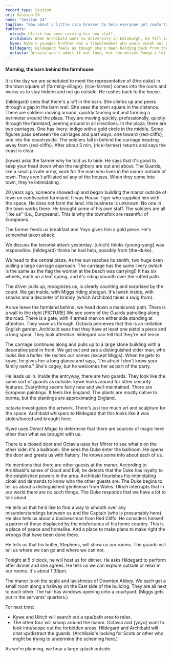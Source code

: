 ```yaml
---
record_type: Session
uri: Session-24
name: "Session 24"
tagline: "How about a little rice breaker to help everyone get comfortable?"
funfacts:
  ulrich: Ulrich has been carving his new staff.
  archibald: When Archibald went to University in Edinburgh, he fell in love with a lass named Elizabeth, who was a Presbyterian. Her strict father disapproved, and when Archibald went off to the Jacobite Rising, he left her behind. After the war, he sadly determined that he couldn't be with a Presbyterian and never sought her out.
  kywe: Kywe's younger brother was a troublemaker who would sneak out past curfew. One night, she saw him coming home late and wanted to protect him from their parent's anger. Suddenly, she saw a glowing hand in front of her and realized she could control it. She used it to break a plate in the other room to provide a distraction for him. (This was "Mage hand".)
  hildegard: Hildegard feels as though she's been holding back from the group. When she was younger, she was a rough-and-tumble kid who learned to fight and defend herself. As she got older, she converted this into a tendency to use her quick wits. Now she thinks she may need to be more forceful on this adventure.
  octavia: Octavia won't admit it out loud, but she misses Pangy a lot.
---
```


#### Morning, the barn behind the farmhouse

It is the day we are scheduled to meet the representative of {the-duke} in the town square of {farming-village}. {rice-farmer} comes into the room and warns us to stay hidden and not go outside.
He rushes back to the house.

{hildegard} sees that there's a loft in the barn.
She climbs up and peers through a gap in the barn wall.
She sees the town square in the distance.
There are soldiers moving around, quickly fanning out and forming a perimeter around the plaza.
They are moving quickly, professionally, quietly through the farmland, peering around in all directions.
In the plaza, there are two carriages.
One has livery: indigo with a gold circle in the middle.
Some figures pass between the carriages and part ways: one toward {red-cliffs}, one into the countryside.
The soldiers fall in behind the carriage heading away from {red-cliffs}.
After about 5 min, {rice-farmer} returns and says the coast is clear.

{kywe} asks the farmer why he told us to hide.
He says that it's good to keep your head down when the neighbors are out and about.
The Guards, like a small private army, work for the man who lives in the manor outside of town.
They aren't affiliated w/ any of the houses.
When they come into town, they're intimidating.

20 years ago, someone showed up and began building the manor outside of town on confiscated farmland.
It was House Tiger who supplied him with the space.
He does not farm the land. His business is unknown.
No one in the town works there. He brought some of his own staff.
The soldiers are all "like us" (i.e., Europeans).
This is why the townsfolk are resentful of Europeans.

The farmer feeds us breakfast and Yoyo gives him a gold piece.
He's somewhat taken aback.

We discuss the terrorist attack yesterday.
{ulrich} thinks {young-yang} was responsible.
{hildegard} thinks he had help, possibly from {the-duke}.

We head to the central plaza.
As the sun reaches its zenith, two huge oxen pulling a large carriage approach.
The carriage has the same livery (which is the same as the flag the woman at the beach was carrying!)
It has six wheels, each on a leaf spring, and it's riding smooth over the rutted path.

The driver pulls up, recognizes us, is clearly counting and surprised by the count.
We get inside, with Miggs riding shotgun.
It's lavish inside, with snacks and a decanter of brandy (which Archibald takes a swig from).

As we leave the farmland behind, we head down a manicured path.
There is a wall to the right [PICTURE]
We see some of the Guards patrolling along the road.
There is a gate, with 4 armed men on either side standing at attention.
They wave us through.
Octavia perceives that this is an imitation English garden.
Archibald sees that they have at least one pistol a piece and a long spear. They look attentive.
hildegard can tell that they're not tense.

The carriage continues along and pulls up to a large stone building with a decorative pool in front.
We get out and see a distinguished older man, who looks like a butler.
He recites our names (except Miggs).
When he gets to kywe, he gives her a long glance and says, "I'm afraid I don't know your family name."
She's cagey, but he welcomes her as part of the party.

He leads us in.
Inside the entryway, there are two guards.
They look like the same sort of guards as outside.
kywe looks around for other security features.
Everything seems fairly new and well-maintained.
There are European paintings.
It feels like England.
The plants are mostly native to burma, but the plantings are approximating England.

octavia investigates the artwork.
There's just too much art and sculpture for the space.
Archibald whispers to Hildegard that this looks like it was stolen/looted and brought here.

Kywe uses _Detect Magic_ to determine that there are sources of magic here other than what we brought with us.

There is a closed door and Octavia uses her _Mirror_ to see what's on the other side: it's a ballroom.
She sees the Duke enter the ballroom.
He opens the door and greets us with flattery.
He knows some info about each of us.

He mentions that there are other guests at the manor.
According to Archibald's sense of Good and Evil, he detects that the Duke has loyalty to the established powers in the area.
Archibald flourishes his intimidating cloak and demands to know who the other guests are.
The Duke begins to tell us about a distinguished gentleman from Wales.
Ulrich interrupts that in our world there are no such things.
The Duke responds that we have a lot to talk about.

He tells us that he'd like to find a way to smooth over any misunderstandings between us and the Captain (who is presumably here).
He also tells us about a businessman from Red Cliffs.
He considers himself a patron of those displaced by the misfortunes of his home country.
This is a place of peace and homelike.
And a place to make plans to make right the wrongs that have been done there.

He tells us that his butler, Stephens, will show us our rooms.
The guards will tell us where we can go and where we can not.

Tonight at 5 o'clock, he will host us for dinner.
He asks Hildegard to perform after dinner and she agrees.
He tells us we can explore outside or relax in our rooms.
It's about 1:30pm.

The manor is on the scale and lavishness of Downton Abbey.
We each get a small room along a hallway on the East side of the building.
They are all next to each other.
The hall has windows opening onto a courtyard.
(Miggs gets put in the servants' quarters.)

For next time:

- Kywe and Ulrich will search out a spa/bath area to relax.
- The other four will snoop around the manor. Octavia and {yoyo} want to look into/scope out the forbidden areas. Hildegard and Archibald will chat up/distract the guards. (Archibald's looking for Scots or other who might be trying to undermine the scheming here.)

As we're planning, we hear a large splash outside.
